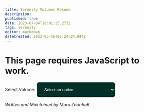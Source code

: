```yaml
---
title: Serenity Volumes Resume
description: 
published: true
date: 2023-07-04T16:01:25.273Z
tags: serenity
editor: markdown
dateCreated: 2023-05-16T06:24:04.844Z
---
```



<h1 id="javascriptwarn">This page requires JavaScript to work.</h1>
<label for="volumeSelect">Select Volume:</label>

<select name="volumes" id="volumeSelect" style="min-width: 260px; color: white; width: 30%; padding: 16px 20px; border-color: #019b81; border: solid; border-width: 2px; border-radius: 8px; background-color: #003028;">
    <option value="" style="color: white;">Select an option</option>
</select>

<div id="contentHolder">
</div>

_Written and Maintained by Moru Zerinho6_